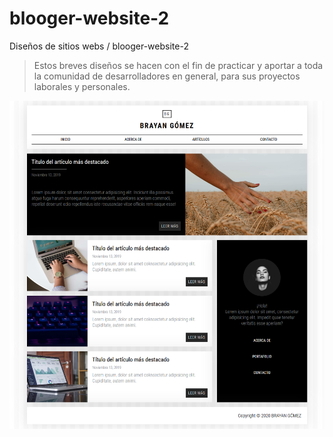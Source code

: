 # blooger-website-2

Diseños de sitios webs / blooger-website-2
> Estos breves diseños se hacen con el fin de practicar y aportar a toda la comunidad de desarrolladores en general, para sus proyectos laborales y personales.

![preview web site.](https://github.com/brayangomez22/blooger-website-2/blob/master/img/preview.png)
